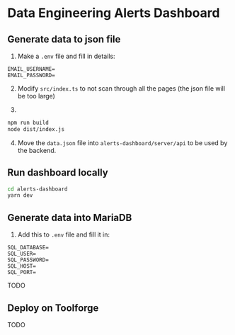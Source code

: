 # Data Engineering Alerts Dashboard

## Generate data to json file

1. Make a `.env` file and fill in details:
```
EMAIL_USERNAME=
EMAIL_PASSWORD=
```

2. Modify `src/index.ts` to not scan through all the pages (the json file will be too large)

3. 
```bash
npm run build
node dist/index.js
```

4. Move the `data.json` file into `alerts-dashboard/server/api` to be used by the backend.

## Run dashboard locally

```bash
cd alerts-dashboard
yarn dev
```

## Generate data into MariaDB

1. Add this to `.env` file and fill it in:
```
SQL_DATABASE=
SQL_USER=
SQL_PASSWORD=
SQL_HOST=
SQL_PORT=
```

TODO

## Deploy on Toolforge

TODO
